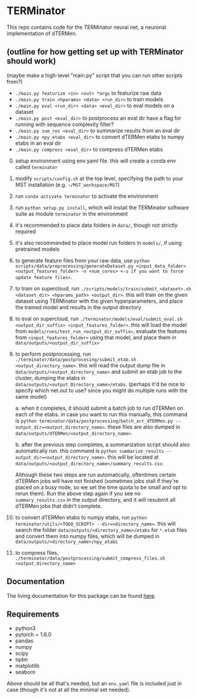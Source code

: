 # TERMinator
This repo contains code for the TERMinator neural net, a neuronal implementation of dTERMen.

## (outline for how getting set up with TERMinator should work)

(maybe make a high-level "main.py" script that you can run other scripts from?)
- `./main.py featurize <in> <out> *args` to featurize raw data
- `./main.py train <hparams> <data> <run_dir>` to train models
- `./main.py eval <run_dir> <data> <eval_dir>` to eval models on a dataset
- `./main.py post <eval_dir>` to postprocess an eval dir
    have a flag for running with sequence complexity filter?
- `./main.py sum_res <eval_dir>` to summarize results from an eval dir
- `./main.py npy_etabs <eval_dir>` to convert dTERMen etabs to numpy etabs in an eval dir
- `./main.py compress <eval_dir>` to compress dTERMen etabs

0. setup environment using env.yaml file. this will create a conda env called `terminator`
0. modify `scripts/config.sh` at the top level, specifying the path to your MST installation (e.g. `~/MST_workspace/MST`)
0. run `conda activate terminator` to activate the environment
0. run `python setup.py install`, which will install the TERMinator software suite as module `terminator` in the environment
0. it's recommended to place data folders in `data/`, though not strictly required
0. it's also recommended to place model run folders in `models/`, if using pretrained models
0. to generate feature files from your raw data, use `python scripts/data/preprocessing/generateDataset.py <input_data_folder> <output_features_folder> -n <num_cores> <-u if you want to force update feature files>`.
0. to train on supercloud, run `./scripts/models/train/submit_<dataset>.sh <dataset_dir> <hparams_path> <output_dir>`. this will train on the given dataset using TERMinator with the given hyperparameters, and place the trained model and results in the output directory
0. to eval on supercloud, run `./terminator/models/eval/submit_eval.sh <output_dir_suffix> <input_features_folder>`. this will load the model from `models/runs/test_run_<output_dir_suffix>`, evaluate the features from `<input_features_folder>` using that model, and place them in `data/outputs/<output_dir_suffix>`
0. to perform postprocessing, run `./terminator/data/postprocesing/submit_etab.sh <output_directory_name>`. this will read the output dump file in `data/outputs/<output_directory_name>` and submit an etab job to the cluster, dumping the etabs in `data/outputs/<output_Directory_name>/etabs`.
    (perhaps it'd be nice to specify which net.out to use? since you might do multiple runs with the same model)

    a. when it completes, it should submit a batch job to run dTERMen on each of the etabs. in case you want to run this manually, this command is `python terminator/data/postprocessing/batch_arr_dTERMen.py --output_dir=<output_directory_name>`. these files are also dumped in `data/outputs/dTERMen/<output_directory_name>`.

    b. after the previous step completes, a summarization script should also automatically run. this command is `python summarize_results --output_dir=<output_directory_name>`. this will be located at `data/outputs/<output_directory_name>/summary_results.csv`.

    Although these two steps are run automatically, oftentimes certain dTERMen jobs will have not finished (sometimes jobs stall if they're placed on a busy node, so we set the time quota to be small and opt     to rerun them). Run the above step again if you see no `summary_results.csv` in the output directory, and it will resubmit all dTERMen jobs that didn't complete.

0. to convert dTERMen etabs to numpy etabs, run `python terminator/utils/<TODO_SCRIPT> --dir=<directory_name>`. this will search the folder `data/outputs/<directory_name>/etabs` for `*.etab` files and convert them into numpy files, which will be dumped in `data/outputs/<directory_name>/npy_etabs`

0. to compress files, `./terminator/data/postprocessing/submit_compress_files.sh <output_directory_name>`

## Documentation
The living documentation for this package can be found [here](https://docs.google.com/document/d/1xiaKvsUgBG5gzdJVc7iZQBsFyWzoPZx4k-vBip66Q20/edit?usp=sharing).

## Requirements
* python3
* pytorch = 1.6.0
* pandas
* numpy
* scipy
* tqdm
* matplotlib
* seaborn

Above should be all that's needed, but an `env.yaml` file is included just in case (though it's not at all the minimal set needed).

